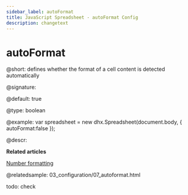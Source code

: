 ```yaml
---
sidebar_label: autoFormat
title: JavaScript Spreadsheet - autoFormat Config
description: changetext
---
```


# autoFormat

@short: defines whether the format of a cell content is detected automatically

@signature:

@default: true

@type: boolean

@example:
var spreadsheet = new dhx.Spreadsheet(document.body, {
    autoFormat:false
});

@descr:

**Related articles**

[Number formatting](number_formatting.md#autodetectingcellformat)

@relatedsample:
03_configuration/07_autoformat.html

todo: check